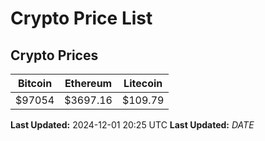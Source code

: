 # Crypto Price List

## Crypto Prices
| Bitcoin | Ethereum | Litecoin |
| ------- | -------- | -------- |
| $97054 | $3697.16 | $109.79 |
**Last Updated:** 2024-12-01 20:25 UTC
**Last Updated:** $DATE$
